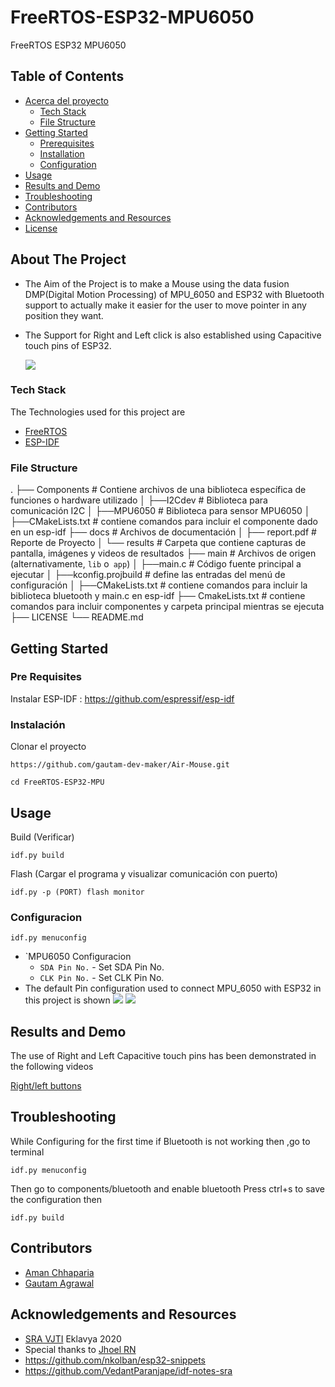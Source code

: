 # FreeRTOS-ESP32-MPU6050
FreeRTOS ESP32 MPU6050



## Table of Contents

* [Acerca del proyecto](#about-the-project)
  * [Tech Stack](#tech-stack)
  * [File Structure](#file-structure)
* [Getting Started](#getting-started)
  * [Prerequisites](#prerequisites)
  * [Installation](#installation)
  * [Configuration](#configuration)
* [Usage](#usage)
* [Results and Demo](#results-and-demo)
* [Troubleshooting](#troubleshooting)
* [Contributors](#contributors)
* [Acknowledgements and Resources](#acknowledgements-and-resources)
* [License](#license)

<!-- ABOUT THE PROJECT -->
## About The Project
* The Aim of the Project is to make a Mouse using the data fusion DMP(Digital Motion Processing) of MPU_6050 and ESP32 with Bluetooth support to actually make it    easier for the user to move pointer in any position they want.
* The Support for Right and Left click is also established using Capacitive touch pins of ESP32.
   
   ![](docs/results/Air-Mouse.png)

### Tech Stack
The Technologies used for this project are
* [FreeRTOS](https://www.freertos.org/openrtos.html)
* [ESP-IDF](https://docs.espressif.com/projects/esp-idf/en/latest/esp32/)

### File Structure
   . 
   ├── Components              # Contiene archivos de una biblioteca específica de funciones o hardware utilizado
   │    ├──I2Cdev              # Biblioteca para comunicación I2C
   │    ├──MPU6050             # Biblioteca para sensor MPU6050
   │    ├──CMakeLists.txt      # contiene comandos para incluir el componente dado en un esp-idf
   ├── docs                    # Archivos de documentación
   │   ├── report.pdf          # Reporte de Proyecto
   │   └── results             # Carpeta que contiene capturas de pantalla, imágenes y videos de resultados
   ├── main                    # Archivos de origen (alternativamente, `lib` o` app`)
   │   ├──main.c               # Código fuente principal a ejecutar
   │   ├──kconfig.projbuild    # define las entradas del menú de configuración
   │   ├──CMakeLists.txt       # contiene comandos para incluir la biblioteca bluetooth y main.c en esp-idf
   ├── CmakeLists.txt          # contiene comandos para incluir componentes y carpeta principal mientras se ejecuta
   ├── LICENSE
   └── README.md 

 



## Getting Started

### Pre Requisites
Instalar ESP-IDF : https://github.com/espressif/esp-idf

### Instalación
Clonar el proyecto
```
https://github.com/gautam-dev-maker/Air-Mouse.git

cd FreeRTOS-ESP32-MPU
```
## Usage

Build (Verificar)
```
idf.py build
```
Flash (Cargar el programa y visualizar comunicación con puerto)
```
idf.py -p (PORT) flash monitor

```
### Configuracion

```
idf.py menuconfig
```
  
* `MPU6050 Configuracion
  * `SDA Pin No.` - Set SDA Pin No.
  * `CLK Pin No.` - Set CLK Pin No.
* The default Pin configuration used to connect MPU_6050 with ESP32 in this project is shown ![](docs/results/Esp-32andmpu6050_pin_connection.png)  ![](docs/results/Air-Mouse_diagram.png)
  
## Results and Demo
The use of Right and Left Capacitive touch pins has been demonstrated in the following videos

 [Right/left buttons](https://github.com/gautam-dev-maker/Air-Mouse/blob/master/docs/results/Right-Left%20click.mp4)
 
 ## Troubleshooting
 While Configuring for the first time if Bluetooth is not working then ,go to terminal
 
```
idf.py menuconfig
```
Then go to components/bluetooth and enable bluetooth
Press ctrl+s to save the configuration
then
```
idf.py build
```
## Contributors
* [Aman Chhaparia](https://github.com/amanchhaparia)
* [Gautam Agrawal](https://github.com/gautam-dev-maker)

## Acknowledgements and Resources
* [SRA VJTI](http://sra.vjti.info/) Eklavya 2020 
* Special thanks to [Jhoel RN](https://github.com/JhoelRN)
* https://github.com/nkolban/esp32-snippets
* https://github.com/VedantParanjape/idf-notes-sra
